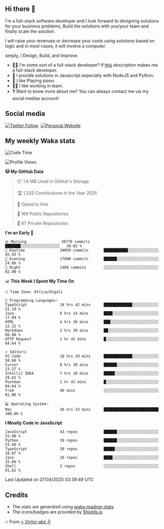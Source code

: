 ## Hi there 👋
I'm a full-stack software developer and I look forward to designing solutions for your business problems, Build the solutions with you/your team and finally scale the solution.

I will raise your revenues or decrease your costs using solutions based on logic and in most cases, it will involve a computer.

simply, I Design, Build, and Improve.

- 👨‍💻 I'm some sort of a full-stack developer? If [this](https://www.w3schools.com/whatis/whatis_fullstack.asp) description makes me a full-stack developer.
- 🌱 I provide solutions in Javascript especially with NodeJS and Python. 
- 🎹 I like Playing piano.
- 👯‍♀️ I like working in team.
- ❓ Want to know more about me? You can always contact me via my social medias account!

## Social media
[![Twitter Follow](https://img.shields.io/twitter/follow/vicky_abz?color=%231DA1F2&label=Twitter&style=for-the-badge&logo=twitter&logoColor=ffffff)](https://twitter.com/vicky_abz)
‎‎ [![Personal Website](https://img.shields.io/static/v1?label=visit&message=victor-abz.com&color=%235F021F&style=for-the-badge)](https://victor-abz.com/)

## My weekly Waka stats
<!--START_SECTION:waka-->
![Code Time](http://img.shields.io/badge/Code%20Time-1%2C462%20hrs%2030%20mins-blue)

![Profile Views](http://img.shields.io/badge/Profile%20Views-0-blue)

**🐱 My GitHub Data** 

> 📦 1.6 MB Used in GitHub's Storage 
 > 
> 🏆 1,332 Contributions in the Year 2025
 > 
> 💼 Opted to Hire
 > 
> 📜 169 Public Repositories 
 > 
> 🔑 67 Private Repositories 
 > 
**I'm an Early 🐤** 

```text
🌞 Morning                20779 commits       ███████░░░░░░░░░░░░░░░░░░   28.02 % 
🌆 Daytime                34059 commits       ███████████░░░░░░░░░░░░░░   45.93 % 
🌃 Evening                17840 commits       ██████░░░░░░░░░░░░░░░░░░░   24.06 % 
🌙 Night                  1484 commits        ░░░░░░░░░░░░░░░░░░░░░░░░░   02.00 % 
```


📊 **This Week I Spent My Time On** 

```text
🕑︎ Time Zone: Africa/Kigali

💬 Programming Languages: 
TypeScript               18 hrs 42 mins      █████████████░░░░░░░░░░░░   51.19 % 
Java                     6 hrs 14 mins       ████░░░░░░░░░░░░░░░░░░░░░   17.09 % 
HTML                     4 hrs 30 mins       ███░░░░░░░░░░░░░░░░░░░░░░   12.32 % 
Markdown                 2 hrs 30 mins       ██░░░░░░░░░░░░░░░░░░░░░░░   06.86 % 
HTTP Request             1 hr 41 mins        █░░░░░░░░░░░░░░░░░░░░░░░░   04.64 % 

🔥 Editors: 
VS Code                  18 hrs 29 mins      █████████████░░░░░░░░░░░░   50.60 % 
Cursor                   8 hrs 30 mins       ██████░░░░░░░░░░░░░░░░░░░   23.27 % 
IntelliJ IDEA            7 hrs 10 mins       █████░░░░░░░░░░░░░░░░░░░░   19.62 % 
Postman                  1 hr 41 mins        █░░░░░░░░░░░░░░░░░░░░░░░░   04.64 % 
Trae                     40 mins             ░░░░░░░░░░░░░░░░░░░░░░░░░   01.86 % 

💻 Operating System: 
Mac                      36 hrs 33 mins      █████████████████████████   100.00 % 
```

**I Mostly Code in JavaScript** 

```text
JavaScript               43 repos            ██████░░░░░░░░░░░░░░░░░░░   25.90 % 
Python                   39 repos            ██████░░░░░░░░░░░░░░░░░░░   23.49 % 
TypeScript               30 repos            █████░░░░░░░░░░░░░░░░░░░░   18.07 % 
Java                     26 repos            ████░░░░░░░░░░░░░░░░░░░░░   15.66 % 
Shell                    3 repos             ░░░░░░░░░░░░░░░░░░░░░░░░░   01.81 % 
```




 Last Updated on 27/04/2025 03:39:49 UTC
<!--END_SECTION:waka-->

## Credits
- The stats are generated using [waka-readme-stats](https://github.com/anmol098/waka-readme-stats)
- The icons/badges are provided by [Shields.io](https://shields.io/)

⭐️ From [> Victor-abz ✌](https://victor-abz.com/)
